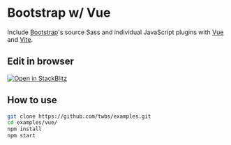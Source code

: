 # Bootstrap w/ Vue

Include [Bootstrap](https://getbootstrap.com)'s source Sass and individual JavaScript plugins with [Vue](https://vuejs.org) and [Vite](https://vitejs.dev/).

## Edit in browser

[![Open in StackBlitz](https://developer.stackblitz.com/img/open_in_stackblitz.svg)](https://stackblitz.com/github/twbs/examples/tree/main/vue?file=src%2Findex.html)

## How to use

```sh
git clone https://github.com/twbs/examples.git
cd examples/vue/
npm install
npm start
```
